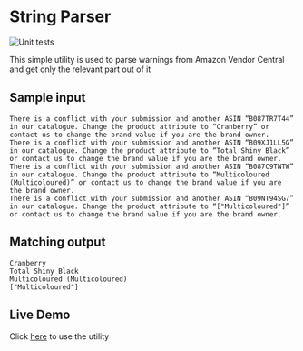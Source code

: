 # String Parser
![Unit tests](https://github.com/twinsorltd/string-parser/actions/workflows/unit-tests.yml/badge.svg)

This simple utility is used to parse warnings from Amazon Vendor Central and get only the relevant part out of it
## Sample input
```
There is a conflict with your submission and another ASIN “B087TR7T44” in our catalogue. Change the product attribute to “Cranberry” or contact us to change the brand value if you are the brand owner.
There is a conflict with your submission and another ASIN “B09XJ1LL5G” in our catalogue. Change the product attribute to “Total Shiny Black” or contact us to change the brand value if you are the brand owner.
There is a conflict with your submission and another ASIN “B087C9TNTW” in our catalogue. Change the product attribute to “Multicoloured (Multicoloured)” or contact us to change the brand value if you are the brand owner.
There is a conflict with your submission and another ASIN “B09NT94SG7” in our catalogue. Change the product attribute to “["Multicoloured"]” or contact us to change the brand value if you are the brand owner.
```

## Matching output
```
Cranberry
Total Shiny Black
Multicoloured (Multicoloured)
["Multicoloured"]
```

## Live Demo
Click [here](https://twinsorltd.github.io/string-parser/) to use the utility